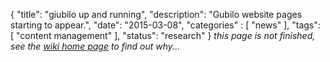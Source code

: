 {
    "title": "giubilo up and running",
    "description": "Gubilo website pages starting to appear.",
    "date": "2015-03-08",
    "categories" : [
    	 "news"
    ],
    "tags": [ "content management" ],
    "status": "research"
}
_this page is not finished, see the [wiki home page](../wiki) to find out why..._ 

